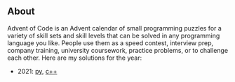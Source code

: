## About
Advent of Code is an Advent calendar of small programming puzzles for a variety of skill sets and skill levels that can be solved in any programming language you like. People use them as a speed contest, interview prep, company training, university coursework, practice problems, or to challenge each other. Here are my solutions for the year:
- 2021: [py](2021/py), [c++](2021/cpp) 

